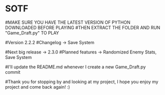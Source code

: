 # SOTF

#MAKE SURE YOU HAVE THE LATEST VERSION OF PYTHON DOWNLOADED BEFORE PLAYING
#THEN EXTRACT THE FOLDER AND RUN "Game_Draft.py" TO PLAY

#Version 2.2.2
#Changelog -> Save System

#Next big release -> 2.3.0
#Planned features -> Randomized Enemy Stats, Save System

#I'll update the README.md whenever I create a new Game_Draft.py commit

#Thank you for stopping by and looking at my project, I hope you enjoy my project and come back again! :)
